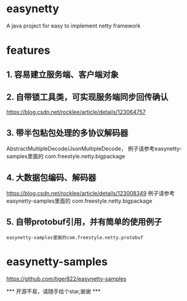 # easynetty
A java project for easy to implement netty framework
# features
## 1. 容易建立服务端、客户端对象
## 2. 自带锁工具类，可实现服务端同步回传确认 
https://blog.csdn.net/rocklee/article/details/123064757
## 3. 带半包粘包处理的多协议解码器
   AbstractMultipleDecode/JsonMultipleDecode，
   例子请参考easynetty-samples里面的 com.freestyle.netty.bigpackage
## 4. 大数据包编码、解码器
   https://blog.csdn.net/rocklee/article/details/123008349
   例子请参考easynetty-samples里面的 com.freestyle.netty.bigpackage
## 5. 自带protobuf引用，并有简单的使用例子
    easynetty-samples里面的com.freestyle.netty.protobuf
# easynetty-samples
https://github.com/tiger822/easynetty-samples


*** 开源不易，请随手给个star,谢谢 ***
